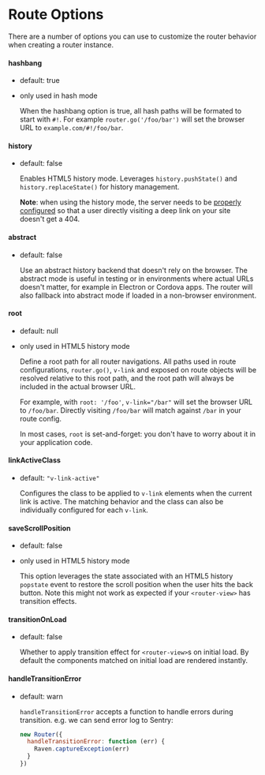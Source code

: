 # Route Options

There are a number of options you can use to customize the router behavior when creating a router instance.

#### hashbang

- default: true
- only used in hash mode

  When the hashbang option is true, all hash paths will be formated to start with `#!`. For example `router.go('/foo/bar')` will set the browser URL to `example.com/#!/foo/bar`.

#### history

- default: false

  Enables HTML5 history mode. Leverages `history.pushState()` and `history.replaceState()` for history management.

  **Note**: when using the history mode, the server needs to be [properly configured](http://readystate4.com/2012/05/17/nginx-and-apache-rewrite-to-support-html5-pushstate/) so that a user directly visiting a deep link on your site doesn't get a 404.

####  abstract

- default: false

  Use an abstract history backend that doesn't rely on the browser. The abstract mode is useful in testing or in environments where actual URLs doesn't matter, for example in Electron or Cordova apps. The router will also fallback into abstract mode if loaded in a non-browser environment.

#### root

- default: null
- only used in HTML5 history mode

  Define a root path for all router navigations. All paths used in route configurations, `router.go()`, `v-link` and exposed on route objects will be resolved relative to this root path, and the root path will always be included in the actual browser URL.

  For example, with `root: '/foo'`, `v-link="/bar"` will set the browser URL to `/foo/bar`. Directly visiting `/foo/bar` will match against `/bar` in your route config.

  In most cases, `root` is set-and-forget: you don't have to worry about it in your application code.

#### linkActiveClass

- default: `"v-link-active"`

  Configures the class to be applied to `v-link` elements when the current link is active. The matching behavior and the class can also be individually configured for each `v-link`.

#### saveScrollPosition

- default: false
- only used in HTML5 history mode

  This option leverages the state associated with an HTML5 history `popstate` event to restore the scroll position when the user hits the back button. Note this might not work as expected if your `<router-view>` has transition effects.

#### transitionOnLoad

- default: false

  Whether to apply transition effect for `<router-view>`s on initial load. By default the components matched on initial load are rendered instantly.

#### handleTransitionError

- default: warn

  `handleTransitionError` accepts a function to handle errors during transition. e.g. we can send error log to Sentry:

  ```js
  new Router({
    handleTransitionError: function (err) {
      Raven.captureException(err)
    }
  })
  ```
